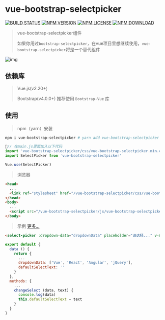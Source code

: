 # vue-bootstrap-selectpicker

[![BUILD STATUS](https://travis-ci.org/long-woo/vue-bootstrap-selectpicker.svg?branch=master)](https://travis-ci.org/long-woo/vue-bootstrap-selectpicker)
[![NPM VERSION](https://img.shields.io/npm/v/vue-bootstrap-selectpicker.svg?style=flat)](https://www.npmjs.com/package/vue-bootstrap-selectpicker)
[![NPM LICENSE](https://img.shields.io/npm/l/vue-bootstrap-selectpicker.svg)](https://github.com/long-woo/vue-bootstrap-selectpicker/blob/master/LICENSE)
[![NPM DOWNLOAD](https://img.shields.io/npm/dm/vue-bootstrap-selectpicker.svg)](https://www.npmjs.com/package/vue-bootstrap-selectpicker)

> vue-bootstrap-selectpicker组件
>
> 如果你用过`bootstrap-selectpicker`，在vue项目里想继续使用，`vue-bootstrap-selectpicker`将是一个替代组件

![img](https://raw.github.com/long-woo/vue-bootstrap-selectpicker/master/show.gif)

## 依赖库

> Vue.js(v2.20+)
>
> Bootstrap(v4.0.0+) 推荐使用 `Bootstrap-Vue` 库

## 使用

> npm（yarn）安装

``` bash
npm i vue-bootstrap-selectpicker # yarn add vue-bootstrap-selectpicker
```

``` js
// 在main.js里面加入以下代码
import 'vue-bootstrap-selectpicker/css/vue-bootstrap-selectpicker.min.css'
import SelectPicker from 'vue-bootstrap-selectpicker'

Vue.use(SelectPicker)
```

> 浏览器

``` html
<head>
  ...
  <link ref="stylesheet" href="/vue-bootstrap-selectpicker/css/vue-bootstrap-selectpicker.min.css">
</head>
<body>
  ...
  <script src="/vue-bootstrap-selectpicker/js/vue-bootstrap-selectpicker.js"></script>
</body>
```

> 示例 <a traget="_blank" href="https://long-woo.github.io/vue-bootstrap-selectpicker/">更多...</a>

``` html
<select-picker :dropdown-data="dropdownData" placeholder="请选择..." v-model="defaultSelectText" @changeSelect="changeSelect" />
```

``` js
export default {
  data () {
    return {
      ...
      dropdownData: ['Vue', 'React', 'Angular', 'jQuery'],
      defaultSelectText: ''
    }
  },
  methods: {
    ...
    changeSelect (data, text) {
      console.log(data)
      this.defaultSelectText = text
    }
  }
}
```
